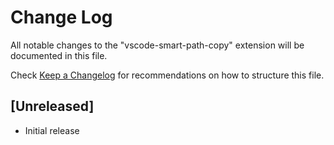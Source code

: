 # Change Log

All notable changes to the "vscode-smart-path-copy" extension will be documented in this file.

Check [Keep a Changelog](http://keepachangelog.com/) for recommendations on how to structure this file.

## [Unreleased]

- Initial release